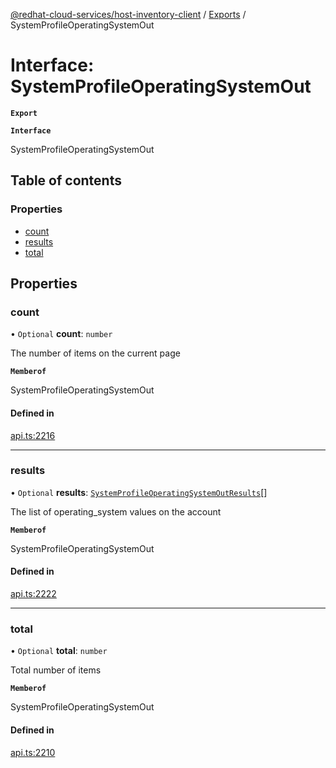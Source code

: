 [@redhat-cloud-services/host-inventory-client](../README.md) / [Exports](../modules.md) / SystemProfileOperatingSystemOut

# Interface: SystemProfileOperatingSystemOut

**`Export`**

**`Interface`**

SystemProfileOperatingSystemOut

## Table of contents

### Properties

- [count](SystemProfileOperatingSystemOut.md#count)
- [results](SystemProfileOperatingSystemOut.md#results)
- [total](SystemProfileOperatingSystemOut.md#total)

## Properties

### count

• `Optional` **count**: `number`

The number of items on the current page

**`Memberof`**

SystemProfileOperatingSystemOut

#### Defined in

[api.ts:2216](https://github.com/RedHatInsights/javascript-clients/blob/master/packages/host-inventory/api.ts#L2216)

___

### results

• `Optional` **results**: [`SystemProfileOperatingSystemOutResults`](SystemProfileOperatingSystemOutResults.md)[]

The list of operating_system values on the account

**`Memberof`**

SystemProfileOperatingSystemOut

#### Defined in

[api.ts:2222](https://github.com/RedHatInsights/javascript-clients/blob/master/packages/host-inventory/api.ts#L2222)

___

### total

• `Optional` **total**: `number`

Total number of items

**`Memberof`**

SystemProfileOperatingSystemOut

#### Defined in

[api.ts:2210](https://github.com/RedHatInsights/javascript-clients/blob/master/packages/host-inventory/api.ts#L2210)
